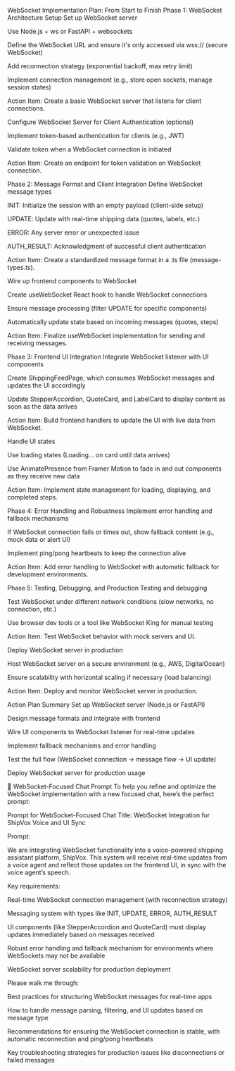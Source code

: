  WebSocket Implementation Plan: From Start to Finish
Phase 1: WebSocket Architecture Setup
Set up WebSocket server

Use Node.js + ws or FastAPI + websockets

Define the WebSocket URL and ensure it's only accessed via wss:// (secure WebSocket)

Add reconnection strategy (exponential backoff, max retry limit)

Implement connection management (e.g., store open sockets, manage session states)

Action Item: Create a basic WebSocket server that listens for client connections.

Configure WebSocket Server for Client Authentication (optional)

Implement token-based authentication for clients (e.g., JWT)

Validate token when a WebSocket connection is initiated

Action Item: Create an endpoint for token validation on WebSocket connection.

Phase 2: Message Format and Client Integration
Define WebSocket message types

INIT: Initialize the session with an empty payload (client-side setup)

UPDATE: Update with real-time shipping data (quotes, labels, etc.)

ERROR: Any server error or unexpected issue

AUTH_RESULT: Acknowledgment of successful client authentication

Action Item: Create a standardized message format in a .ts file (message-types.ts).

Wire up frontend components to WebSocket

Create useWebSocket React hook to handle WebSocket connections

Ensure message processing (filter UPDATE for specific components)

Automatically update state based on incoming messages (quotes, steps)

Action Item: Finalize useWebSocket implementation for sending and receiving messages.

Phase 3: Frontend UI Integration
Integrate WebSocket listener with UI components

Create ShippingFeedPage, which consumes WebSocket messages and updates the UI accordingly

Update StepperAccordion, QuoteCard, and LabelCard to display content as soon as the data arrives

Action Item: Build frontend handlers to update the UI with live data from WebSocket.

Handle UI states

Use loading states (Loading... on card until data arrives)

Use AnimatePresence from Framer Motion to fade in and out components as they receive new data

Action Item: Implement state management for loading, displaying, and completed steps.

Phase 4: Error Handling and Robustness
Implement error handling and fallback mechanisms

If WebSocket connection fails or times out, show fallback content (e.g., mock data or alert UI)

Implement ping/pong heartbeats to keep the connection alive

Action Item: Add error handling to WebSocket with automatic fallback for development environments.

Phase 5: Testing, Debugging, and Production
Testing and debugging

Test WebSocket under different network conditions (slow networks, no connection, etc.)

Use browser dev tools or a tool like WebSocket King for manual testing

Action Item: Test WebSocket behavior with mock servers and UI.

Deploy WebSocket server in production

Host WebSocket server on a secure environment (e.g., AWS, DigitalOcean)

Ensure scalability with horizontal scaling if necessary (load balancing)

Action Item: Deploy and monitor WebSocket server in production.

Action Plan Summary
Set up WebSocket server (Node.js or FastAPI)

Design message formats and integrate with frontend

Wire UI components to WebSocket listener for real-time updates

Implement fallback mechanisms and error handling

Test the full flow (WebSocket connection → message flow → UI update)

Deploy WebSocket server for production usage

🧠 WebSocket-Focused Chat Prompt
To help you refine and optimize the WebSocket implementation with a new focused chat, here’s the perfect prompt:

Prompt for WebSocket-Focused Chat
Title: WebSocket Integration for ShipVox Voice and UI Sync

Prompt:

We are integrating WebSocket functionality into a voice-powered shipping assistant platform, ShipVox. This system will receive real-time updates from a voice agent and reflect those updates on the frontend UI, in sync with the voice agent’s speech.

Key requirements:

Real-time WebSocket connection management (with reconnection strategy)

Messaging system with types like INIT, UPDATE, ERROR, AUTH_RESULT

UI components (like StepperAccordion and QuoteCard) must display updates immediately based on messages received

Robust error handling and fallback mechanism for environments where WebSockets may not be available

WebSocket server scalability for production deployment

Please walk me through:

Best practices for structuring WebSocket messages for real-time apps

How to handle message parsing, filtering, and UI updates based on message type

Recommendations for ensuring the WebSocket connection is stable, with automatic reconnection and ping/pong heartbeats

Key troubleshooting strategies for production issues like disconnections or failed messages

